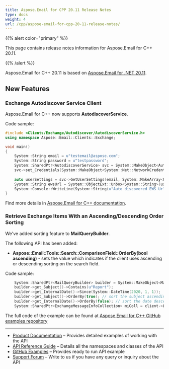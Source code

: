 ```yaml
---
title: Aspose.Email for CPP 20.11 Release Notes
type: docs
weight: 4
url: /cpp/aspose-email-for-cpp-20-11-release-notes/
---
```


{{% alert color="primary" %}} 

This page contains release notes information for Aspose.Email for C++ 20.11.

{{% /alert %}} 

Aspose.Email for C++ 20.11 is based on [Aspose.Email for .NET 20.11](/email/net/aspose-email-for-net-20-11-release-notes/).

## **New Features**
### **Exchange Autodiscover Service Client**
Aspose.Email for C++ now supports **AutodiscoverService**.  

Code sample:
```cpp
#include <Clients/Exchange/Autodiscover/AutodiscoverService.h>
using namespace Aspose::Email::Clients::Exchange;

void main()
{
    System::String email = u"testemail@aspose.com";
    System::String password = u"testpassword";
    System::SharedPtr<AutodiscoverService> svc = System::MakeObject<AutodiscoverService>();
    svc->set_Credentials(System::MakeObject<System::Net::NetworkCredential>(email, password));
    
    auto userSettings = svc->GetUserSettings(email, System::MakeArray<UserSettingName>({UserSettingName::ExternalEwsUrl}))->get_Settings();
    System::String ewsUrl = System::ObjectExt::Unbox<System::String>(userSettings[UserSettingName::ExternalEwsUrl]);
    System::Console::WriteLine(System::String(u"Auto discovered EWS Url: ") + ewsUrl);
}
```
Find more details in [Aspose.Email for C++ documentation](https://docs.aspose.com/display/emailcpp/Home).

### **Retrieve Exchange Items With an Ascending/Descending Order Sorting**
We've added sorting feature to **MailQueryBuilder**. 

The following API has been added:
- **Aspose::Email::Tools::Search::ComparisonField::OrderBy(bool ascending)** - sets the value which indicates if the client uses ascending or descending sorting on the search field.  

Code sample:
```cpp
    System::SharedPtr<MailQueryBuilder> builder = System::MakeObject<MailQueryBuilder>();
    builder->get_Subject()->Contains(u"Report");
    builder->get_InternalDate()->Since(System::DateTime(2020, 1, 1));
    builder->get_Subject()->OrderBy(true); // sort the subject ascending
    builder->get_InternalDate()->OrderBy(false); // sort the date descending  
    System::SharedPtr<ExchangeMessageInfoCollection> miColl = client->ListMessages(client->get_MailboxInfo()->get_InboxUri(), builder->GetQuery());
```

The full code of the example can be found at [Aspose Email for C++ GitHub examples repository](https://github.com/aspose-email/Aspose.Email-for-C)

---

- [Product Documentation](/email/cpp/home/) – Provides detailed examples of working with the API
- [API Reference Guide](https://reference.aspose.com/email/cpp) – Details all the namespaces and classes of the API
- [GitHub Examples](https://github.com/aspose-email/Aspose.Email-for-C) – Provides ready to run API example
- [Support Forum](https://forum.aspose.com/c/email/12) – Write to us if you have any query or inquiry about the API
